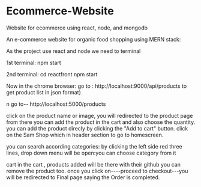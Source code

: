 # Ecommerce-Website
 Website for ecommerce using react, node, and mongodb


 An e-commerce website for organic food shopping using MERN stack:

As the project use react and node we need to terminal

1st terminal:  npm start

2nd terminal:  cd reactfront
               npm start

Now in the chrome browser: go to : http://localhost:9000/api/products to get product list in json format)

n
go to-- http://localhost:5000/products

click on the product name or image, you will redirected to the product page from there you can add the product in the cart and also choose the quantity.
you can add the product direcly by clicking the "Add to cart" button.
click on the Sam Shop which in header section to go to homescreen.

you can search according categories:
by clicking the left side red three lines, drop down menu will be open:you can choose category from it 

cart
in the cart , products added will be there with their github you can remove the product too.
once you click on----proceed to checkout---you will be redirected to Final page saying the Order is completed.
